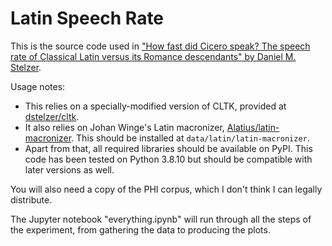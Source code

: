 # Latin Speech Rate

This is the source code used in ["How fast did Cicero speak? The speech rate of Classical Latin versus its Romance descendants" by Daniel M. Stelzer](https://revistes.uab.cat/isogloss/article/view/v8-n4-stelzer).

Usage notes:
 - This relies on a specially-modified version of CLTK, provided at [dstelzer/cltk](https://github.com/dstelzer/cltk).
 - It also relies on Johan Winge's Latin macronizer, [Alatius/latin-macronizer](https://github.com/Alatius/latin-macronizer). This should be installed at `data/latin/latin-macronizer`.
 - Apart from that, all required libraries should be available on PyPI. This code has been tested on Python 3.8.10 but should be compatible with later versions as well.

You will also need a copy of the PHI corpus, which I don't think I can legally distribute.

The Jupyter notebook "everything.ipynb" will run through all the steps of the experiment, from gathering the data to producing the plots.
